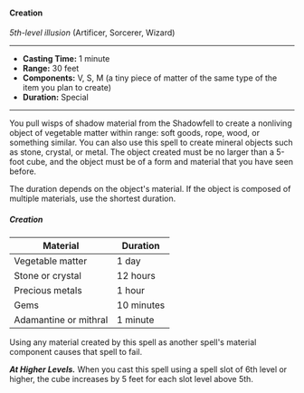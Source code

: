 #### Creation
*5th-level illusion* (Artificer, Sorcerer, Wizard)
___
- **Casting Time:** 1 minute
- **Range:** 30 feet
- **Components:** V, S, M (a tiny piece of matter of the same type of the item you plan to create)
- **Duration:** Special
---
You pull wisps of shadow material from the Shadowfell to create a nonliving object of vegetable matter within range: soft goods, rope, wood, or something similar. You can also use this spell to create mineral objects such as stone, crystal, or metal. The object created must be no larger than a 5-foot cube, and the object must be of a form and material that you have seen before.

The duration depends on the object's material. If the object is composed of multiple materials, use the shortest duration.

##### Creation
| Material | Duration |
|---|---|
| Vegetable matter | 1 day |
| Stone or crystal | 12 hours |
| Precious metals | 1 hour |
| Gems | 10 minutes |
| Adamantine or mithral | 1 minute |

Using any material created by this spell as another spell's material component causes that spell to fail.

***At Higher Levels.*** When you cast this spell using a spell slot of 6th level or higher, the cube increases by 5 feet for each slot level above 5th.
